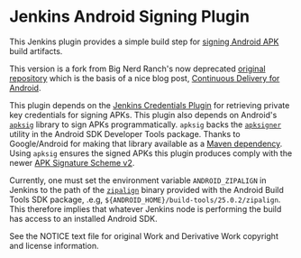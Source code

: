 Jenkins Android Signing Plugin
============

This Jenkins plugin provides a simple build step for [signing Android APK](https://developer.android.com/studio/publish/app-signing.html#signing-manually)
build artifacts.

This version is a fork from Big Nerd Ranch's now deprecated
[original repository](https://github.com/bignerdranch/jenkins-android-signing)
which is the basis of a nice blog post,
[Continuous Delivery for Android](https://www.bignerdranch.com/blog/continuous-delivery-for-android/).

This plugin depends on the
[Jenkins Credentials Plugin](https://wiki.jenkins-ci.org/display/JENKINS/Credentials+Plugin)
for retrieving private key credentials for signing APKs.  This plugin also
depends on Android's [`apksig`](https://android.googlesource.com/platform/tools/apksig/)
library to sign APKs programmatically. `apksig` backs the [`apksigner`](https://developer.android.com/studio/command-line/apksigner.html)
utility in the Android SDK Developer Tools package.  Thanks to Google/Android for making
that library available as a
[Maven dependency](http://jcenter.bintray.com/com/android/tools/build/apksig/).
Using `apksig` ensures the signed APKs this plugin produces comply with the newer
[APK Signature Scheme v2](https://source.android.com/security/apksigning/v2.html).


Currently, one must set the environment variable `ANDROID_ZIPALIGN` in
Jenkins to the path of the
[`zipalign`](https://developer.android.com/studio/command-line/zipalign.html)
binary provided with the Android Build Tools SDK package, .e.g, `${ANDROID_HOME}/build-tools/25.0.2/zipalign`.
This therefore implies that whatever Jenkins node is performing the build has
access to an installed Android SDK.

See the NOTICE text file for original Work and Derivative Work copyright and license information.